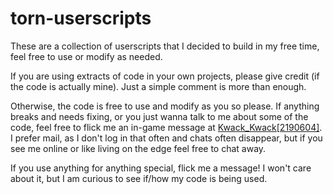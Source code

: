 # torn-userscripts
These are a collection of userscripts that I decided to build in my free time, feel free to use or modify as needed.

If you are using extracts of code in your own projects, please give credit (if the code is actually mine). Just a simple comment is more than enough.

Otherwise, the code is free to use and modify as you so please. If anything breaks and needs fixing, or you just wanna talk to me about some of the code, feel free to flick me an in-game message at [Kwack_Kwack\[2190604\]](https://www.torn.com/profiles.php?XID=2190604). I prefer mail, as I don't log in that often and chats often disappear, but if you see me online or like living on the edge feel free to chat away.

If you use anything for anything special, flick me a message! I won't care about it, but I am curious to see if/how my code is being used. 